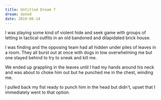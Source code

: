 ```yaml
---
title: Untitled Dream 7
dream: dated
date: 2019-06-14
---
```


I was playing some kind of violent hide and seek game with groups of letting in tactical outfits in an old bandoned and dilapidated brick house.

I was finding and the opposing team had all hidden under piles of leaves in a room. They all burst out at once with dogs in tow overwhelming me but one stayed behind to try to sneak and kill me.

We ended up grappling in the leaves until I had my hands around his neck and was about to choke him out but he punched me in the chest, winding me.

I pulled back my fist ready to punch him in the head but didn't, upset that I immediately went to that option.